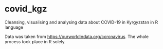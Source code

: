 # covid_kgz
Cleansing, visualising and analysing data about COVID-19 in Kyrgyzstan in R language

Data was taken from https://ourworldindata.org/coronavirus. The whole process took place in R solely. 
